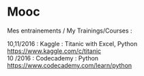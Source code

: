 # Mooc
Mes entrainements / My Trainings/Courses :

10,11/2016 : Kaggle     : Titanic with Excel, Python https://www.kaggle.com/c/titanic   
10   /2016 : Codecademy : Python https://www.codecademy.com/learn/python  

